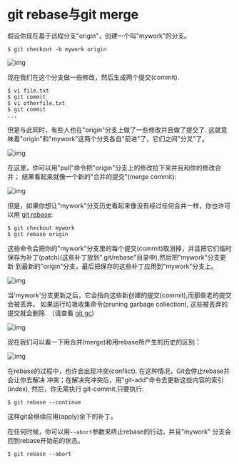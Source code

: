 # git rebase与git merge

假设你现在基于远程分支"origin"，创建一个叫"mywork"的分支。

```shell
$ git checkout -b mywork origin
```



![img](https://gitee.com/lzw657434763/pictures/raw/master/Blog/20220111103436.png)



现在我们在这个分支做一些修改，然后生成两个提交(commit).

```shell
$ vi file.txt
$ git commit
$ vi otherfile.txt
$ git commit
...
```

但是与此同时，有些人也在"origin"分支上做了一些修改并且做了提交了. 这就意味着"origin"和"mywork"这两个分支各自"前进"了，它们之间"分叉"了。



![img](https://gitee.com/lzw657434763/pictures/raw/master/Blog/20220111103445.png)



在这里，你可以用"pull"命令把"origin"分支上的修改拉下来并且和你的修改合并； 结果看起来就像一个新的"合并的提交"(merge commit):



![img](https://gitee.com/lzw657434763/pictures/raw/master/Blog/20220111103449.png)



但是，如果你想让"mywork"分支历史看起来像没有经过任何合并一样，你也许可以用 [git rebase](http://www.kernel.org/pub/software/scm/git/docs/git-rebase.html):

```shell
$ git checkout mywork
$ git rebase origin
```

这些命令会把你的"mywork"分支里的每个提交(commit)取消掉，并且把它们临时 保存为补丁(patch)(这些补丁放到".git/rebase"目录中),然后把"mywork"分支更新 到最新的"origin"分支，最后把保存的这些补丁应用到"mywork"分支上。



![img](https://gitee.com/lzw657434763/pictures/raw/master/Blog/20220111103454.png)



当'mywork'分支更新之后，它会指向这些新创建的提交(commit),而那些老的提交会被丢弃。 如果运行垃圾收集命令(pruning garbage collection), 这些被丢弃的提交就会删除. （请查看 [git gc](http://www.kernel.org/pub/software/scm/git/docs/git-gc.html))



![img](https://gitee.com/lzw657434763/pictures/raw/master/Blog/20220111103458.png)



现在我们可以看一下用合并(merge)和用rebase所产生的历史的区别：



![img](https://gitee.com/lzw657434763/pictures/raw/master/Blog/20220111103502.png)



在rebase的过程中，也许会出现冲突(conflict). 在这种情况，Git会停止rebase并会让你去解决 冲突；在解决完冲突后，用"git-add"命令去更新这些内容的索引(index), 然后，你无需执行 git-commit,只要执行:

```
$ git rebase --continue
```

这样git会继续应用(apply)余下的补丁。

在任何时候，你可以用`--abort`参数来终止rebase的行动，并且"mywork" 分支会回到rebase开始前的状态。

```rebase假设你现在基于远程分支"origin"，创建一个叫"mywork"的分支。$ git checkout -b mywork origin现在我们在这个分支做一些修改，然后生成两个提交(commit).$ vi file.txt$ git commit$ vi otherfile.txt$ git commit...但是与此同时，有些人也在"origin"分支上做了一些修改并且做了提交了. 这就意味着"origin"和"mywork"这两个分支各自"前进"了，它们之间"分叉"了。在这里，你可以用"pull"命令把"origin"分支上的修改拉下来并且和你的修改合并； 结果看起来就像一个新的"合并的提交"(merge commit):但是，如果你想让"mywork"分支历史看起来像没有经过任何合并一样，你也许可以用 git rebase:$ git checkout mywork$ git rebase origin这些命令会把你的"mywork"分支里的每个提交(commit)取消掉，并且把它们临时 保存为补丁(patch)(这些补丁放到".git/rebase"目录中),然后把"mywork"分支更新 到最新的"origin"分支，最后把保存的这些补丁应用到"mywork"分支上。当'mywork'分支更新之后，它会指向这些新创建的提交(commit),而那些老的提交会被丢弃。 如果运行垃圾收集命令(pruning garbage collection), 这些被丢弃的提交就会删除. （请查看 git gc)现在我们可以看一下用合并(merge)和用rebase所产生的历史的区别：在rebase的过程中，也许会出现冲突(conflict). 在这种情况，Git会停止rebase并会让你去解决 冲突；在解决完冲突后，用"git-add"命令去更新这些内容的索引(index), 然后，你无需执行 git-commit,只要执行:$ git rebase --continue这样git会继续应用(apply)余下的补丁。在任何时候，你可以用--abort参数来终止rebase的行动，并且"mywork" 分支会回到rebase开始前的状态。$ git rebase --abort
$ git rebase --abort
```